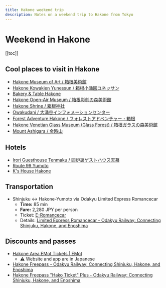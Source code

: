 ```yaml
---
title: Hakone weekend trip
description: Notes on a weekend trip to Hakone from Tokyo
---
```


# Weekend in Hakone

[[toc]]


## Cool places to visit in Hakone

* [Hakone Museum of Art / 箱根美術館][hakone-museum]
* [Hakone Kowakien Yunessun / 箱根小涌園ユネッサン][kowakien-yunessun]
* [Bakery & Table Hakone][bakery-table]
* [Hakone Open-Air Museum / 箱根彫刻の森美術館][open-air-museum]
* [Hakone Shrine / 箱根神社][hakone-shrine]
* [Owakudani / 大涌谷インフォメーションセンター][owakudani-center]
* [Forest Adventure Hakone / フォレストアドベンチャー・箱根][forest-adventure]
* [Hakone Venetian Glass Museum (Glass Forest) / 箱根ガラスの森美術館][glass-museum]
* [Mount Ashigara / 金時山][mount-ashigara]


## Hotels

* [Irori Guesthouse Tenmaku / 囲炉裏ゲストハウス天幕][irori-guesthouse]
* [Route 99 Yumoto][route99-yumoto]
* [K's House Hakone][ks-house]


## Transportation

* Shinjuku <-> Hakone-Yumoto via Odakyu Limited Express Romancecar
  * **Time:** 85 min
  * **Fare:** 2,280 JPY per person
  * Ticket: [E-Romancecar][e-romancecar]
  * Details: [Limited Express Romancecar - Odakyu Railway: Connecting Shinjuku, Hakone, and Enoshima][romancecar-details]


## Discounts and passes

* [Hakone Area EMot Tickets | EMot][emot-tickets]
  * ⚠️ Website and app are in Japanese
* [Hakone Freepass - Odakyu Railway: Connecting Shinjuku, Hakone, and Enoshima][hakone-freepass]
* [Hakone Freepass "Hako Ticket" Plus - Odakyu Railway: Connecting Shinjuku, Hakone, and Enoshima][hako-ticket-plus]

[hakone-museum]: https://maps.app.goo.gl/y1ftJY5RWarcMh4DA
[bakery-table]: https://maps.app.goo.gl/Jpu1oRvsixf68XBj8
[hakone-shrine]: https://maps.app.goo.gl/o9sXV4hX8zM5xn6KA
[owakudani-center]: https://maps.app.goo.gl/KxVNvxnD4z5wnhL7A
[forest-adventure]: https://maps.app.goo.gl/5KKhrhD1EBZhjN4c7
[ks-house]: https://maps.app.goo.gl/dxzgGH4t1E3cBfBE9
[glass-museum]: https://maps.app.goo.gl/GnaitfkFGCeirGbD9
[mount-ashigara]: https://maps.app.goo.gl/isU38ivdkzr1urNh8
[irori-guesthouse]: https://maps.app.goo.gl/cyLU5bmVYWc63UEK6
[kowakien-yunessun]: https://maps.app.goo.gl/fn7v8DrqcpeAzWgD7
[route99-yumoto]: https://maps.app.goo.gl/z83FA3TusVrfgXCo8
[open-air-museum]: https://maps.app.goo.gl/N34dPJXeGgJzsPBV6  

[e-romancecar]: https://www.web-odakyu.com/e-romancecar/?language=en
[romancecar-details]: https://www.odakyu.jp/english/romancecar/
[emot-tickets]: https://www.emot.jp/hakonearea_lp.html
[hakone-freepass]: https://www.odakyu.jp/english/passes/hakone/
[hako-ticket-plus]: https://www.odakyu.jp/english/passes/hakoneticket_plus/
